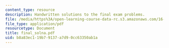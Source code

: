 ```yaml
---
content_type: resource
description: Handwritten solutions to the final exam problems.
file: /media/https%3A/open-learning-course-data-rc.s3.amazonaws.com/16-30-estimation-and-control-of-aerospace-systems-spring-2004/b8a83ec119b79137a7d90cc63350ab1a_final_solna.pdf
file_type: application/pdf
resourcetype: Document
title: final_solna.pdf
uid: b8a83ec1-19b7-9137-a7d9-0cc63350ab1a
---
```

